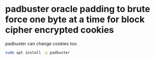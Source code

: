# padbuster oracle padding to brute force one byte at a time for block cipher encrypted cookies
padbuster
can change cookies too.
```bash
sudo apt install -y padbuster
```

